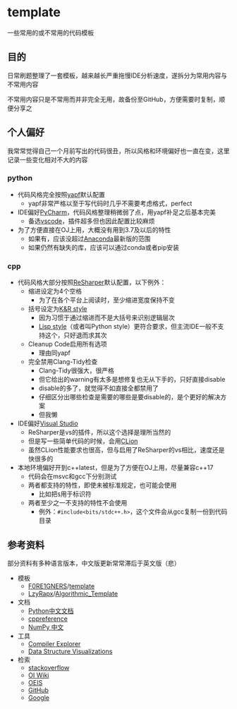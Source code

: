 # template

 一些常用的或不常用的代码模板

## 目的

日常刷题整理了一套模板，越来越长严重拖慢IDE分析速度，遂拆分为常用内容与不常用内容

不常用内容只是不常用而并非完全无用，故备份至GitHub，方便需要时复制，顺便分享之

## 个人偏好

我常常觉得自己一个月前写出的代码很丑，所以风格和环境偏好也一直在变，这里记录一些变化相对不大的内容

### python

* 代码风格完全按照[yapf](https://github.com/google/yapf)默认配置
  * yapf非常严格以至于写代码时几乎不需要考虑格式，perfect
* IDE偏好[PyCharm](https://www.jetbrains.com/pycharm/)，代码风格整理稍微弱了点，用yapf补足之后基本完美
  * 备选[vscode](https://code.visualstudio.com/)，插件超多但也因此配置比较麻烦
* 为了方便直接在OJ上用，大概没有用到3.7及以后的特性
  * 如果有，应该没超过[Anaconda](https://www.anaconda.com/)最新版的范围
  * 如果仍然有缺失的库，应该可以通过conda或者pip安装

### cpp

* 代码风格大部分按照[ReSharper](https://www.jetbrains.com/dotnet/)默认配置，以下例外：
  * 缩进设定为4个空格
    * 为了在各个平台上阅读时，至少缩进宽度保持不变
  * 括号设定为[K&R style](https://en.wikipedia.org/wiki/Indentation_style#K&R_style)
    * 因为习惯于通过缩进而不是大括号来识别逻辑层次
    * [Lisp style](https://en.wikipedia.org/wiki/Indentation_style#Lisp_style)（或者叫Python style）更符合要求，但主流IDE一般不支持这个，只好退而求其次
  * Cleanup Code启用所有选项
    * 理由同yapf
  * 完全禁用Clang-Tidy检查
    * Clang-Tidy很强大，很严格
    * 但它给出的warning有太多是想修复也无从下手的，只好直接disable
    * disable的多了，就觉得不如直接全都禁用了
    * 仔细区分出哪些检查是需要的哪些是要disable的，是个更好的解决方案
    * 但我懒
* IDE偏好[Visual Studio](https://visualstudio.microsoft.com/)
  * ReSharper是vs的插件，所以这个选择是理所当然的
  * 但是写一些简单代码的时候，会用[CLion](https://www.jetbrains.com/clion/)
  * 虽然CLion性能要求也很高，但与启用了ReSharper的vs相比，速度还是快很多的
* 本地环境偏好开到c++latest，但是为了方便在OJ上用，尽量兼容c++17
  * 代码会在msvc和gcc下分别测试
  * 两者都支持的特性，即使未被标准规定，也可能会使用
    * 比如把`$`用于标识符
  * 两者至少之一不支持的特性不会使用
    * 例外：`#include<bits/stdc++.h>`，这个文件会从gcc复制一份到代码目录

## 参考资料

部分资料有多种语言版本，中文版更新常常滞后于英文版（悲）

* 模板
  * [F0RE1GNERS](https://github.com/F0RE1GNERS)/[template](https://github.com/F0RE1GNERS/template)
  * [LzyRapx](https://github.com/LzyRapx)/[Algorithmic_Template](https://github.com/LzyRapx/Algorithmic_Template)
* 文档
  * [Python中文文档](https://docs.python.org/zh-cn/3/index.html)
  * [cppreference](https://zh.cppreference.com/)
  * [NumPy 中文](https://www.numpy.org.cn/)
* 工具
  * [Compiler Explorer](https://godbolt.org/)
  * [Data Structure Visualizations](https://www.cs.usfca.edu/~galles/visualization/Algorithms.html)
* 检索
  * [stackoverflow](https://stackoverflow.com/)
  * [OI Wiki](https://oi-wiki.org/)
  * [OEIS](https://oeis.org/)
  * [GitHub](https://github.com/)
  * [Google](https://www.google.com/)